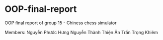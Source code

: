 # OOP-final-report
OOP final report of group 15 - Chiness chess simulator

Members:
Nguyễn Phước Hưng
Nguyễn Thành Thiện Ân
Trần Trọng Khiêm
 
